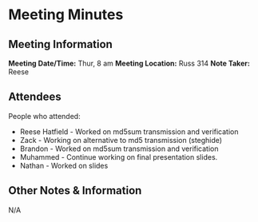 # Meeting Minutes
## Meeting Information
**Meeting Date/Time:** Thur, 8 am
**Meeting Location:** Russ 314
**Note Taker:** Reese

## Attendees
People who attended:
- Reese Hatfield - Worked on md5sum transmission and verification
- Zack - Working on alternative to md5 transmission (steghide)
- Brandon - Worked on md5sum transmission and verification 
- Muhammed - Continue working on final presentation slides.
- Nathan - Worked on slides
## Other Notes & Information
N/A


